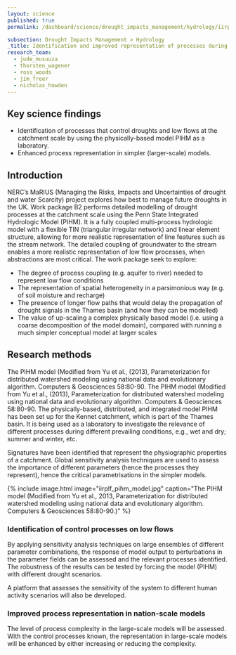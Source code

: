 ```yaml
---
layout: science
published: true
permalink: /dashboard/science/drought_impacts_management/hydrology/iirplf/

subsection: Drought Impacts Management > Hydrology
_title: Identification and improved representation of processes during low flows
research_team:
  - jude_musuuza
  - thorsten_wagener
  - ross_woods
  - jim_freer
  - nicholas_howden
---
```

## Key science findings

* Identification of processes that control droughts and low flows at the catchment scale by using the physically-based model PIHM as a laboratory.
* Enhanced process representation in simpler (larger-scale) models.
 
## Introduction

NERC’s MaRIUS (Managing the Risks, Impacts and Uncertainties of drought and water Scarcity) project explores how best to manage future droughts in the UK.  Work package B2 performs detailed modelling of drought processes at the catchment scale using the Penn State Integrated Hydrologic Model (PIHM). It is a fully coupled multi-process hydrologic model with a flexible TIN (triangular irregular network) and linear element structure, allowing for more realistic representation of line features such as the stream network. The detailed coupling of groundwater to the stream enables a more realistic representation of low flow processes, when abstractions are most critical. The work package seek to explore:

* The degree of process coupling (e.g. aquifer to river) needed to represent low flow conditions
* The representation of spatial heterogeneity in a parsimonious way (e.g. of soil moisture and recharge)
* The presence of longer flow paths that would delay the propagation of drought signals in the Thames basin (and how they can be modelled)
* The value of up-scaling a complex physically based model (i.e. using a coarse decomposition of the model domain), compared with running a much simpler conceptual model at larger scales
 
## Research methods

The PIHM model (Modified from Yu et al., (2013), Parameterization for distributed watershed modeling using national data and evolutionary algorithm. Computers & Geosciences 58:80-90.
The PIHM model (Modified from Yu et al., (2013), Parameterization for distributed watershed modeling using national data and evolutionary algorithm. Computers & Geosciences 58:80-90.
The physically-based, distributed, and integrated model PIHM has been set up for the Kennet catchment, which is part of the Thames basin. It is being used as a laboratory to investigate the relevance of different processes during different prevailing conditions, e.g., wet and dry; summer and winter, etc.

Signatures have been identified that represent the physiographic properties of a catchment. Global sensitivity analysis techniques are used to assess the importance of different parameters (hence the processes they represent), hence the critical parametrisations in the simpler models.

{% include 
	image.html 
	image="iirplf_pihm_model.jpg" 
	caption="The PIHM model (Modified from Yu et al., 2013, Parameterization for distributed watershed modeling using national data and evolutionary algorithm. Computers & Geosciences 58:80-90.)" 
%}

### Identification of control processes on low flows

By applying sensitivity analysis techniques on large ensembles of different parameter combinations, the response of model output to perturbations in the parameter fields can be assessed and the relevant processes identified.  The robustness of the results can be tested by forcing the model (PIHM) with different drought scenarios.

A platform that assesses the sensitivity of the system to different human activity scenarios will also be developed.

### Improved process representation in nation-scale models

The level of process complexity in the large-scale models will be assessed. With the control processes known, the representation in large-scale models will be enhanced by either increasing or reducing the complexity.
